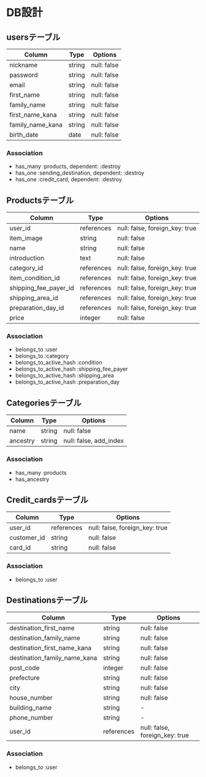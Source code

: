 # DB設計
## usersテーブル
|Column|Type|Options|
|------|----|-------|
|nickname|string|null: false|
|password|string|null: false|
|email|string|null: false|unique: true|
|first_name|string|null: false|
|family_name|string|null: false|
|first_name_kana|string|null: false|
|family_name_kana|string|null: false|
|birth_date|date|null: false|

### Association
- has_many :products, dependent: :destroy
- has_one :sending_destination, dependent: :destroy
- has_one :credit_card, dependent: :destroy

## Productsテーブル
|Column|Type|Options|
|------|----|-------|
|user_id|references|null: false, foreign_key: true|
|item_image|string|null: false|
|name|string|null: false|
|introduction|text|null: false|
category_id|references|null: false, foreign_key: true|
|item_condition_id|references|null: false, foreign_key: true|
|shipping_fee_payer_id|references|null: false, foreign_key: true|
|shipping_area_id|references|null: false, foreign_key: true|
|preparation_day_id|references|null: false, foreign_key: true|
|price|integer|null: false|

### Association
- belongs_to :user
- belongs_to :category
- belongs_to_active_hash :condition
- belongs_to_active_hash :shipping_fee_payer
- belongs_to_active_hash :shipping_area
- belongs_to_active_hash :preparation_day

## Categoriesテーブル
|Column|Type|Options|
|------|----|-------|
|name|string|null: false|
|ancestry|string|null: false, add_index|

### Association
- has_many :products
- has_ancestry

## Credit_cardsテーブル
|Column|Type|Options|
|------|----|-------|
|user_id|references|null: false, foreign_key: true|
|customer_id|string|null: false|
|card_id|string|null: false|

### Association
- belongs_to :user

## Destinationsテーブル
|Column|Type|Options|
|------|----|-------|
|destination_first_name|string|null: false|
|destination_family_name|string|null: false|
|destination_first_name_kana|string|null: false|
|destination_family_name_kana|string|null: false|
|post_code|integer|null: false|
|prefecture|string|null: false|
|city|string|null: false|
|house_number|string|null: false|
|building_name|string|-|
|phone_number|string|-|
|user_id|references|null: false, foreign_key: true|

### Association
- belongs_to :user

